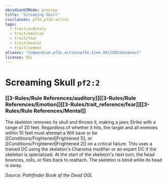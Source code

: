 ```yaml
---
obsidianUIMode: preview
title: "Screaming Skull"
cssclasses: pf2e,pf2e-action
tags:
  - trait/auditory
  - trait/emotion
  - trait/fear
  - trait/mental
  - trait/common
aliases: "Compendium.pf2e.actionspf2e.Item.XH133DE3daobeav1"
license: OGL
---
```

# Screaming Skull `pf2:2`

### [[3-Rules/Rule References/auditory]][[3-Rules/Rule References/Emotion]][[3-Rules/trait_reference/fear]][[3-Rules/Rule References/Mental]]






The skeleton removes its skull and throws it, making a jaws Strike with a range of 20 feet. Regardless of whether it hits, the target and all enemies within 10 feet must attempt a Will save or be [[Conditions/Frightened|Frightened 1]], or [[Conditions/Frightened|Frightened 2]] on a critical failure. This uses a trained DC using the skeleton's Charisma modifier or an expert DC if the skeleton is specialized. At the start of the skeleton's next turn, the head bounces, rolls, or flies back to reattach. The skeleton is blind while its head is away.

*Source: Pathfinder Book of the Dead*
*OGL*